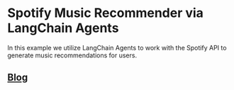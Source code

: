 # Spotify Music Recommender via LangChain Agents
In this example we utilize LangChain Agents to work with the Spotify API to generate music recommendations for users.

## [Blog](https://medium.com/towards-data-science/generate-music-recommendations-utilizing-langchain-agents-d0e531de95df)
